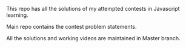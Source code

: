 This repo has all the solutions of my attempted contests in Javascript learning.

Main repo contains the contest problem statements.

All the solutions and working videos are maintained in Master branch.
